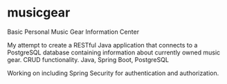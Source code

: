 # musicgear
Basic Personal Music Gear Information Center

My attempt to create a RESTful Java application that connects to a PostgreSQL database containing
information about currently owned music gear. CRUD functionality. Java, Spring Boot, PostgreSQL

Working on including Spring Security for authentication and authorization.

